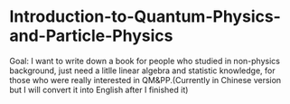 # Introduction-to-Quantum-Physics-and-Particle-Physics
Goal: I want to write down a book for people who studied in non-physics background, just need a litlle linear algebra and statistic knowledge, for those who were really interested in QM&PP.(Currently in Chinese version but I will convert it into English after I finished it)
